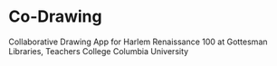 # Co-Drawing
Collaborative Drawing App for Harlem Renaissance 100 at Gottesman Libraries, Teachers College Columbia University
